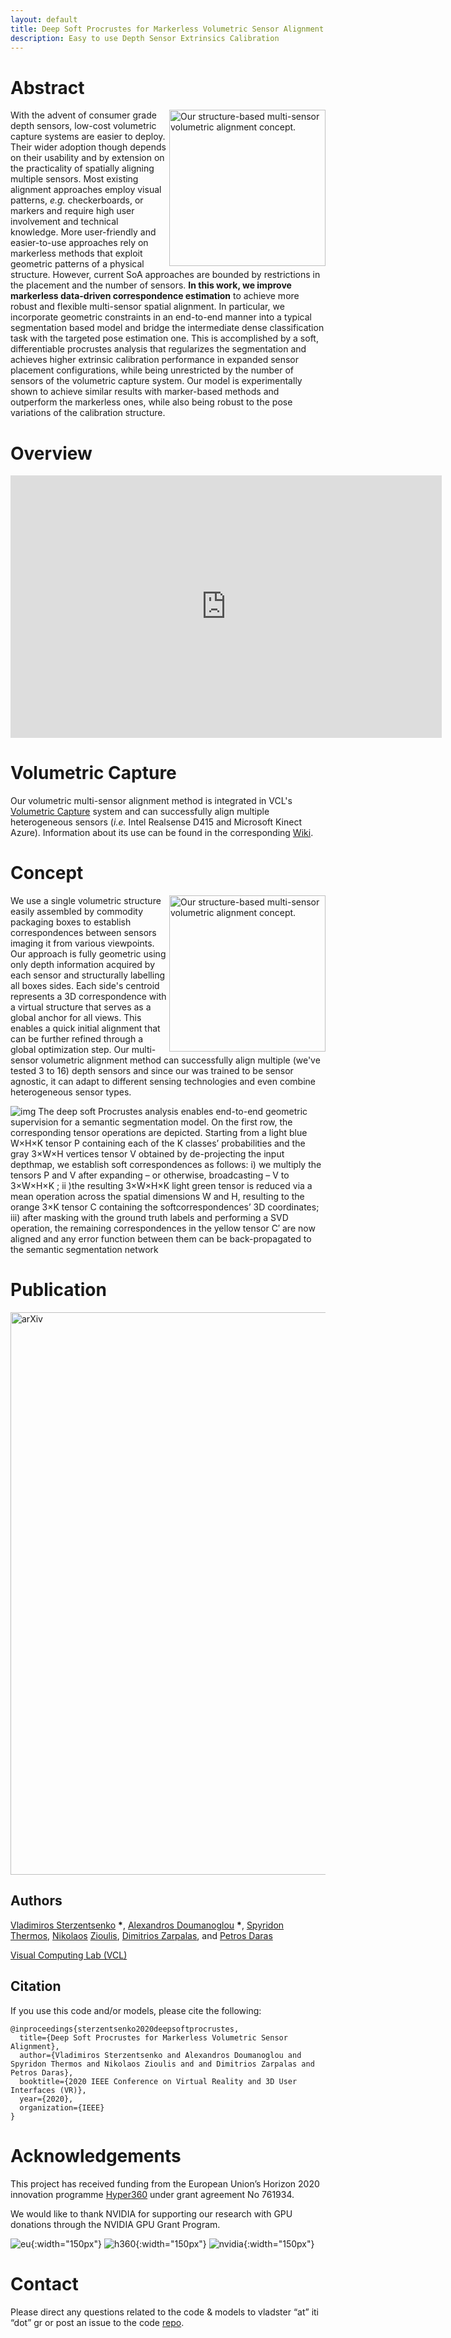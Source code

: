 ```yaml
---
layout: default
title: Deep Soft Procrustes for Markerless Volumetric Sensor Alignment
description: Easy to use Depth Sensor Extrinsics Calibration
---
```

# Abstract
<!--<p align="center">-->
<img src="./assets/images/structure.gif" width="250" title="Calibration" alt="Our structure-based multi-sensor volumetric alignment concept." align="right"/>
<!--</p>-->


With the advent of consumer grade depth sensors, low-cost volumetric capture systems are easier to deploy. 
Their wider adoption though depends on their usability and by extension on the practicality of spatially aligning multiple sensors. Most existing alignment approaches employ visual patterns, _e.g._ checkerboards, or markers and require high user involvement and technical knowledge. More user-friendly and easier-to-use approaches rely on markerless methods that exploit geometric patterns of a physical structure. However, current SoA approaches are bounded by restrictions in the placement and the number of sensors. **In this work, we improve markerless data-driven correspondence estimation** to achieve more robust and flexible multi-sensor spatial alignment. In particular, we incorporate geometric constraints in an end-to-end manner into a typical segmentation based model and bridge the intermediate dense classification task with the targeted pose estimation one. This is accomplished by a soft, differentiable procrustes analysis that regularizes the segmentation and achieves higher extrinsic calibration performance in expanded sensor placement configurations, while being unrestricted by the number of sensors of the volumetric capture system. Our model is experimentally shown to achieve similar results with marker-based methods and outperform the markerless ones, while also being robust to the pose variations of the calibration structure.


# Overview

<iframe width="690" height="420" src="https://www.youtube.com/embed/0l5neSMt-2Y" frameborder="0" allow="accelerometer; autoplay; encrypted-media; gyroscope; picture-in-picture" allowfullscreen></iframe>


# Volumetric Capture
Our volumetric multi-sensor alignment method is integrated in VCL's [Volumetric Capture](https://vcl3d.github.io/VolumetricCapture/) system and can successfully align multiple heterogeneous sensors (_i.e._ Intel Realsense D415 and Microsoft Kinect Azure).
Information about its use can be found in the corresponding [Wiki](https://github.com/VCL3D/VolumetricCapture/wiki/Calibration-&-Setup-for-Kinect-Azure).


# Concept
<!--<p align="center">-->
<img src="./assets/images/concept.png" width="250" title="StructureNet Concept" alt="Our structure-based multi-sensor volumetric alignment concept." align="right"/>
<!--</p>-->

We use a single volumetric structure easily assembled by commodity packaging boxes to establish correspondences between sensors imaging it from various viewpoints.
Our approach is fully geometric using only depth information acquired by each sensor and structurally labelling all boxes sides.
Each side's centroid represents a 3D correspondence with a virtual structure that serves as a global anchor for all views.
This enables a quick initial alignment that can be further refined through a global optimization step.
Our multi-sensor volumetric alignment method can successfully align multiple (we've tested 3 to 16) depth sensors and since our was trained to be sensor agnostic, it can adapt to different sensing technologies and even combine heterogeneous sensor types.

![img](./assets/images/procrustes.png)
The deep soft Procrustes analysis enables end-to-end geometric supervision for a semantic segmentation model.  On the first row, the corresponding tensor operations are depicted. Starting from a light blue W×H×K tensor P containing each of the K classes’ probabilities and the gray 3×W×H vertices tensor V obtained by de-projecting the input depthmap, we establish soft correspondences as follows: i) we multiply the tensors P and V after expanding – or otherwise, broadcasting – V to 3×W×H×K ; ii )the resulting 3×W×H×K light green tensor  is reduced via a mean operation across the spatial dimensions W and H, resulting to the orange 3×K tensor C containing the softcorrespondences’ 3D coordinates; iii) after masking with the ground truth labels and performing a SVD operation, the remaining correspondences in the yellow tensor C′ are now aligned and any error function between them can be back-propagated to the semantic segmentation network



# Publication
<a href="https://arxiv.org/pdf/2003.10176.pdf"><img src="./assets/images/paper.png" width="900" title="arXiv paper link" alt="arXiv"/></a>


## Authors
[Vladimiros Sterzentsenko](https://github.com/vladsterz) __\*__, [Alexandros Doumanoglou](https://github.com/aldoumiti) __\*__, [Spyridon Thermos](https://github.com/spthermo), [Nikolaos](https://github.com/zokin) [Zioulis](https://github.com/zuru), [Dimitrios Zarpalas](https://www.iti.gr/iti/people/Dimitrios_Zarpalas.html), and [Petros Daras](https://www.iti.gr/iti/people/Petros_Daras.html)

[Visual Computing Lab (VCL)](https://vcl.iti.gr)

## Citation
If you use this code and/or models, please cite the following:
```
@inproceedings{sterzentsenko2020deepsoftprocrustes,
  title={Deep Soft Procrustes for Markerless Volumetric Sensor Alignment},
  author={Vladimiros Sterzentsenko and Alexandros Doumanoglou and Spyridon Thermos and Nikolaos Zioulis and and Dimitrios Zarpalas and Petros Daras},
  booktitle={2020 IEEE Conference on Virtual Reality and 3D User Interfaces (VR)},
  year={2020},
  organization={IEEE}
}
```

# Acknowledgements
This project has received funding from the European Union’s Horizon 2020 innovation programme [Hyper360](https://hyper360.eu/) under grant agreement No 761934.

 We would like to thank NVIDIA for supporting our research with GPU donations through the NVIDIA GPU Grant Program.

![eu](./assets/images/eu.png){:width="150px"} ![h360](./assets/images/h360.png){:width="150px"} ![nvidia](./assets/images/nvidia.jpg){:width="150px"}


# Contact
Please direct any questions related to the code & models to vladster “at” iti “dot” gr or post an issue to the code [repo](https://github.com/VCL3D/StructureNet).
